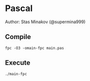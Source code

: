 # Pascal

Author: Stas Minakov (@supermina999)

## Compile

```
fpc -O3 -omain-fpc main.pas
```

## Execute

```
./main-fpc
```

